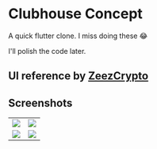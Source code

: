 # Clubhouse Concept

A quick flutter clone. I miss doing these 😂

I'll polish the code later.

## UI reference by [ZeezCrypto](https://twitter.com/ZeezCrypto)


## Screenshots
<table>
  <tr>
    <td>
      <img src="https://pbs.twimg.com/media/E4QJcbPWUAchv-0?format=jpg&name=4096x4096" />
    </td>
    <td>
      <img src="https://pbs.twimg.com/media/E4QJcbvXMAAhg44?format=jpg&name=4096x4096" />
    </td>
  </tr>
  <tr>
    <td>
      <img src="https://pbs.twimg.com/media/E4QJccaWQA0yZsN?format=jpg&name=4096x4096" />
    </td>
    <td>
      <img src="https://pbs.twimg.com/media/E4QJcdCWEAs1Q9q?format=jpg&name=4096x4096" />
    </td>
  </tr>
</table>

